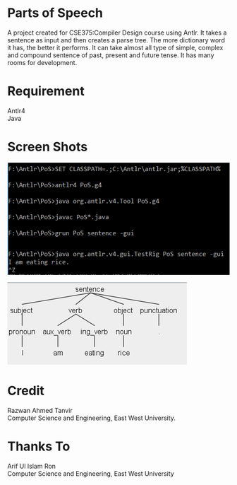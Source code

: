 # Parts of Speech 
A project created for CSE375:Compiler Design course using Antlr. It takes a sentence as input and then creates a parse tree. The more dictionary word it has, the better it performs. It can take almost all type of simple, complex and compound sentence of past, present and future tense. It has many rooms for development. 

# Requirement 
  Antlr4<br>
  Java 
# Screen Shots
![Input](/MISC/input.png)

![Output](/MISC/output.png)


# Credit 
Razwan Ahmed Tanvir <br>
Computer Science and Engineering, East West University.

# Thanks To 
Arif Ul Islam Ron <br>
Computer Science and Engineering, East West University
